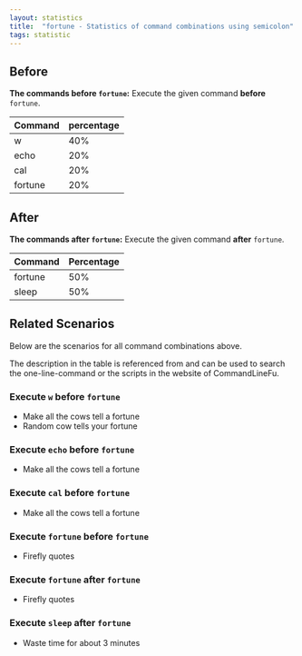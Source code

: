 ```yaml
---
layout: statistics
title:  "fortune - Statistics of command combinations using semicolon"
tags: statistic
---
```


## Before

__The commands before `fortune`:__  Execute the given command __before__ `fortune`.

| Command | percentage |
|--------|--------|
| w | 40% |
| echo | 20% |
| cal | 20% |
| fortune | 20% |



## After

__The commands after `fortune`:__ Execute the given command __after__ `fortune`.

| Command | Percentage | 
|-------|--------|
| fortune | 50% |
| sleep | 50% |



## Related Scenarios

Below are the scenarios for all command combinations above.

The description in the table is referenced from and can be used to search the one-line-command or the scripts in the website of CommandLineFu.


### Execute `w` before `fortune`

- Make all the cows tell a fortune
- Random cow tells your fortune

            
### Execute `echo` before `fortune`

- Make all the cows tell a fortune

            
### Execute `cal` before `fortune`

- Make all the cows tell a fortune

            
### Execute `fortune` before `fortune`

- Firefly quotes

            


### Execute `fortune` after `fortune`

- Firefly quotes

            
### Execute `sleep` after `fortune`

- Waste time for about 3 minutes

            
